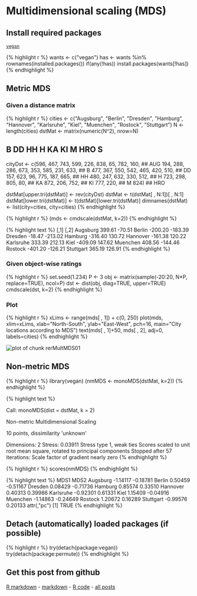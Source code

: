 Multidimensional scaling (MDS)
=========================

Install required packages
-------------------------

[`vegan`](http://cran.r-project.org/package=vegan)


{% highlight r %}
wants <- c("vegan")
has   <- wants %in% rownames(installed.packages())
if(any(!has)) install.packages(wants[!has])
{% endhighlight %}


Metric MDS
-------------------------

### Given a distance matrix


{% highlight r %}
cities <- c("Augsburg", "Berlin", "Dresden", "Hamburg", "Hannover",
            "Karlsruhe", "Kiel", "Muenchen", "Rostock", "Stuttgart")
N      <- length(cities)
dstMat <- matrix(numeric(N^2), nrow=N)
##             B   DD   HH    H   KA   KI    M  HRO    S
cityDst <- c(596, 467, 743, 599, 226, 838,  65, 782, 160, ## AUG
                  194, 288, 286, 673, 353, 585, 231, 633, ## B
                       477, 367, 550, 542, 465, 420, 510, ## DD
                            157, 623,  96, 775, 187, 665, ## HH
                                 480, 247, 632, 330, 512, ## H
                                      723, 298, 805,  80, ## KA
                                           872, 206, 752, ## KI
                                                777, 220, ## M
                                                     824) ## HRO

dstMat[upper.tri(dstMat)] <- rev(cityDst)
dstMat <- t(dstMat[ , N:1])[ , N:1]
dstMat[lower.tri(dstMat)] <- t(dstMat)[lower.tri(dstMat)]
dimnames(dstMat) <- list(city=cities, city=cities)
{% endhighlight %}



{% highlight r %}
(mds <- cmdscale(dstMat, k=2))
{% endhighlight %}



{% highlight text %}
             [,1]    [,2]
Augsburg   399.61  -70.51
Berlin    -200.20 -183.39
Dresden    -18.47 -213.02
Hamburg   -316.40  130.72
Hannover  -161.38  120.22
Karlsruhe  333.39  212.13
Kiel      -409.09  147.62
Muenchen   408.56 -144.46
Rostock   -401.20 -126.21
Stuttgart  365.19  126.91
{% endhighlight %}


### Given object-wise ratings


{% highlight r %}
set.seed(1.234)
P   <- 3
obj <- matrix(sample(-20:20, N*P, replace=TRUE), ncol=P)
dst <- dist(obj, diag=TRUE, upper=TRUE)
cmdscale(dst, k=2)
{% endhighlight %}


### Plot


{% highlight r %}
xLims <- range(mds[ , 1]) + c(0, 250)
plot(mds, xlim=xLims, xlab="North-South", ylab="East-West", pch=16,
     main="City locations according to MDS")
text(mds[ , 1]+50, mds[ , 2], adj=0, labels=cities)
{% endhighlight %}

![plot of chunk rerMultMDS01](figure/rerMultMDS01.png) 


Non-metric MDS
-------------------------


{% highlight r %}
library(vegan)
(nmMDS <- monoMDS(dstMat, k=2))
{% endhighlight %}



{% highlight text %}

Call:
monoMDS(dist = dstMat, k = 2) 

Non-metric Multidimensional Scaling

10 points, dissimilarity 'unknown'

Dimensions: 2 
Stress:     0.03911 
Stress type 1, weak ties
Scores scaled to unit root mean square, rotated to principal components
Stopped after 57 iterations: Scale factor of gradient nearly zero
{% endhighlight %}



{% highlight r %}
scores(nmMDS)
{% endhighlight %}



{% highlight text %}
              MDS1     MDS2
Augsburg  -1.14117 -0.18781
Berlin     0.50459 -0.51167
Dresden    0.08429 -0.71736
Hamburg    0.85574  0.33510
Hannover   0.40313  0.39986
Karlsruhe -0.92301  0.61331
Kiel       1.15409 -0.04916
Muenchen  -1.14863 -0.24649
Rostock    1.20672  0.16289
Stuttgart -0.99576  0.20133
attr(,"pc")
[1] TRUE
{% endhighlight %}


Detach (automatically) loaded packages (if possible)
-------------------------


{% highlight r %}
try(detach(package:vegan))
try(detach(package:permute))
{% endhighlight %}


Get this post from github
----------------------------------------------

[R markdown](https://github.com/dwoll/RExRepos/raw/master/Rmd/multMDS.Rmd) - [markdown](https://github.com/dwoll/RExRepos/raw/master/md/multMDS.md) - [R code](https://github.com/dwoll/RExRepos/raw/master/R/multMDS.R) - [all posts](https://github.com/dwoll/RExRepos)
